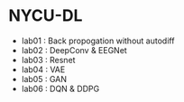 # NYCU-DL

* lab01 : Back propogation without autodiff
* lab02 : DeepConv & EEGNet
* lab03 : Resnet
* lab04 : VAE
* lab05 : GAN
* lab06 : DQN & DDPG

